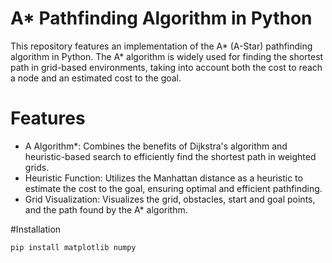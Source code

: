 # A* Pathfinding Algorithm in Python
This repository features an implementation of the A* (A-Star) pathfinding algorithm in Python. The A* algorithm is widely used for finding the shortest path in grid-based environments, taking into account both the cost to reach a node and an estimated cost to the goal.
# Features
- A Algorithm*: Combines the benefits of Dijkstra's algorithm and heuristic-based search to efficiently find the shortest path in weighted grids.
- Heuristic Function: Utilizes the Manhattan distance as a heuristic to estimate the cost to the goal, ensuring optimal and efficient pathfinding.
- Grid Visualization: Visualizes the grid, obstacles, start and goal points, and the path found by the A* algorithm.

#Installation

```python
pip install matplotlib numpy
```
